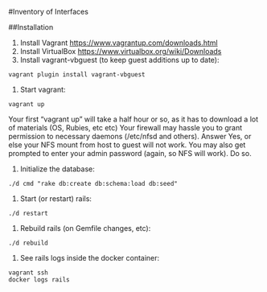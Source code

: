 #Inventory of Interfaces

##Installation

1. Install Vagrant https://www.vagrantup.com/downloads.html
1. Install VirtualBox  https://www.virtualbox.org/wiki/Downloads
1. Install vagrant-vbguest (to keep guest additions up to date):

  ```
  vagrant plugin install vagrant-vbguest
  ```
1. Start vagrant:

  ```
  vagrant up
  ```

  Your first “vagrant up” will take a half hour or so, as it has to download a lot of materials (OS, Rubies, etc etc)
  Your firewall may hassle you to grant permission to necessary daemons (/etc/nfsd and others). Answer Yes, or else your NFS mount from host to guest will not work.
  You may also get prompted to enter your admin password (again, so NFS will work). Do so.
1. Initialize the database:

  ```
  ./d cmd "rake db:create db:schema:load db:seed"
  ```
1. Start (or restart) rails:

  ```
  ./d restart
  ```
1. Rebuild rails (on Gemfile changes, etc):

  ```
  ./d rebuild
  ```
1. See rails logs inside the docker container:

  ```
  vagrant ssh
  docker logs rails
  ```

